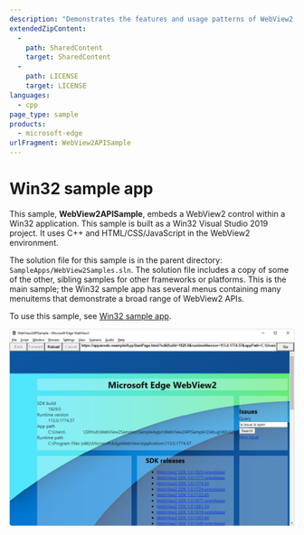 ```yaml
---
description: "Demonstrates the features and usage patterns of WebView2 in a Win32 app."
extendedZipContent:
  -
    path: SharedContent
    target: SharedContent
  -
    path: LICENSE
    target: LICENSE
languages:
  - cpp
page_type: sample
products:
  - microsoft-edge
urlFragment: WebView2APISample
---
```

# Win32 sample app

<!-- only enough info to differentiate this sample vs the others; what is different about this sample compared to the sibling samples? -->
This sample, **WebView2APISample**, embeds a WebView2 control within a Win32 application.  This sample is built as a Win32 Visual Studio 2019 project.  It uses C++ and HTML/CSS/JavaScript in the WebView2 environment.

<!-- key distinction -->
The solution file for this sample is in the parent directory: `SampleApps/WebView2Samples.sln`.  The solution file includes a copy of some of the other, sibling samples for other frameworks or platforms.  This is the main sample; the Win32 sample app has several menus containing many menuitems that demonstrate a broad range of WebView2 APIs.

To use this sample, see [Win32 sample app](https://docs.microsoft.com/microsoft-edge/webview2/samples/webview2apissample).

![Screenshot of WebView2APISample app, with many menus](https://raw.githubusercontent.com/MicrosoftEdge/WebView2Samples/master/SampleApps/WebView2APISample/documentation/screenshots/sample-app-screenshot.png)
